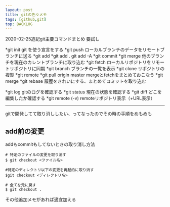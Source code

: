 ```yaml
---
layout: post
title: gitの色々メモ
tags: [github,git]
top: BACKLOG
---
```

2020-02-25追記git主要コマンドまとめ
要試し

*git init
git を使う宣言をする
*git push
ローカルブランチのデータをリモートブランチに送る
*git add
    *git add .
    git add -A
*git commit
*git merge
他のブランチを現在のカレントブランチに取り込む
*git fetch
ローカルリポジトリをリモートリポジトリに同期
*git branch
ブランチの一覧を表示
*git clone
リポジトリの複製
*git remote
*git pull origin master
mergeとfetchをまとめておこなう
*git merge
*git rebase
履歴をきれいにする、まとめてコミットを取り込む

*git log
gitのログを確認する
*git status
現在の状態を確認する
*git diff
どこを編集したか確認する
*git remote (-v)
remoteリポジトリ表示（+URL表示）


***

gitで開発してて取り消ししたい、ってなったのでその時の手順をめもめも

## add前の変更
addもcommitもしてないときの取り消し方法
```
# 特定のファイルの変更を取り消す
$ git checkout <ファイル名>

#特定のディレクトリ以下の変更を再起的に取り消す
$git checkout <ディレクトリ名>

# 全てを元に戻す
$ git checkout .
```

その他追加メモがあれば適宜加える
